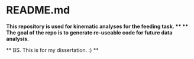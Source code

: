 # README.md

**This repository is used for kinematic analyses for the feeding task. **
** The goal of the repo is to generate re-useable code for future data analysis.**

** BS. This is for my dissertation. :) **